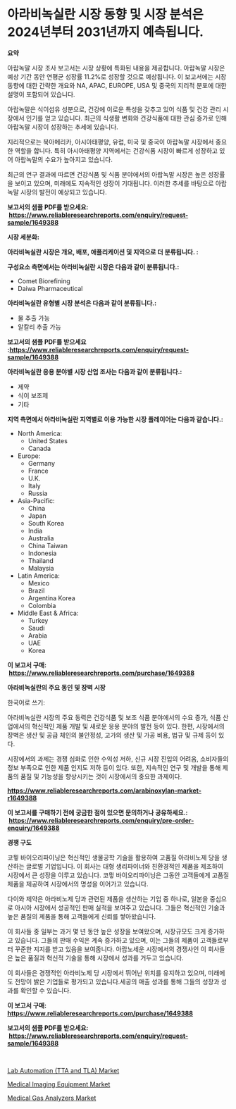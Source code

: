 <p><h1>아라비녹실란 시장 동향 및 시장 분석은 2024년부터 2031년까지 예측됩니다.</h1></p><p><strong>요약</strong></p>
<p><p>아랍녹말 시장 조사 보고서는 시장 상황에 특화된 내용을 제공합니다. 아랍녹말 시장은 예상 기간 동안 연평균 성장률 11.2%로 성장할 것으로 예상됩니다. 이 보고서에는 시장 동향에 대한 간략한 개요와 NA, APAC, EUROPE, USA 및 중국의 지리적 분포에 대한 설명이 포함되어 있습니다.</p><p>아랍녹말은 식이섬유 성분으로, 건강에 이로운 특성을 갖추고 있어 식품 및 건강 관리 시장에서 인기를 얻고 있습니다. 최근의 식생활 변화와 건강식품에 대한 관심 증가로 인해 아랍녹말 시장이 성장하는 추세에 있습니다.</p><p>지리적으로는 북아메리카, 아시아태평양, 유럽, 미국 및 중국이 아랍녹말 시장에서 중요한 역할을 합니다. 특히 아시아태평양 지역에서는 건강식품 시장이 빠르게 성장하고 있어 아랍녹말의 수요가 높아지고 있습니다.</p><p>최근의 연구 결과에 따르면 건강식품 및 식품 분야에서의 아랍녹말 시장은 높은 성장률을 보이고 있으며, 미래에도 지속적인 성장이 기대됩니다. 이러한 추세를 바탕으로 아랍녹말 시장의 발전이 예상되고 있습니다.</p></p>
<p><strong>보고서의 샘플 PDF를 받으세요: &nbsp;<a href="https://www.reliableresearchreports.com/enquiry/request-sample/1649388">https://www.reliableresearchreports.com/enquiry/request-sample/1649388</a></strong></p>
<p><strong>시장 세분화:</strong></p>
<p><strong> 아라비녹실란 시장은 개요, 배포, 애플리케이션 및 지역으로 더 분류됩니다. :</strong></p>
<p><strong>구성요소 측면에서는 아라비녹실란 시장은 다음과 같이 분류됩니다.:</strong></p>
<p><ul><li>Comet Biorefining</li><li>Daiwa Pharmaceutical</li></ul></p>
<p><strong> 아라비녹실란 유형별 시장 분석은 다음과 같이 분류됩니다.:</strong></p>
<p><ul><li>물 추출 가능</li><li>알칼리 추출 가능</li></ul></p>
<p><strong>보고서의 샘플 PDF를 받으세요 :<a href="https://www.reliableresearchreports.com/enquiry/request-sample/1649388">https://www.reliableresearchreports.com/enquiry/request-sample/1649388</a></strong></p>
<p><strong> 아라비녹실란 응용 분야별 시장 산업 조사는 다음과 같이 분류됩니다.:</strong></p>
<p><ul><li>제약</li><li>식이 보조제</li><li>기타</li></ul></p>
<p><strong>지역 측면에서 아라비녹실란 지역별로 이용 가능한 시장 플레이어는 다음과 같습니다.:</strong></p>
<p><ul>
    <li>
        North America:
        <ul>
            <li>United States</li>
            <li>Canada</li>
        </ul>
    </li>
    <li>
        Europe:
        <ul>
            <li>Germany</li>
            <li>France</li>
            <li>U.K.</li>
            <li>Italy</li>
            <li>Russia</li>
        </ul>
    </li>
    <li>
        Asia-Pacific:
        <ul>
            <li>China</li>
            <li>Japan</li>
            <li>South Korea</li>
            <li>India</li>
            <li>Australia</li>
            <li>China Taiwan</li>
            <li>Indonesia</li>
            <li>Thailand</li>
            <li>Malaysia</li>
        </ul>
    </li>
    <li>
        Latin America:
        <ul>
            <li>Mexico</li>
            <li>Brazil</li>
            <li>Argentina Korea</li>
            <li>Colombia</li>
        </ul>
    </li>
    <li>
        Middle East & Africa:
        <ul>
            <li>Turkey</li>
            <li>Saudi</li>
            <li>Arabia</li>
            <li>UAE</li>
            <li>Korea</li>
        </ul>
    </li>
    </ul></p>
<p><strong>이 보고서 구매: &nbsp;<a href="https://www.reliableresearchreports.com/purchase/1649388">https://www.reliableresearchreports.com/purchase/1649388</a></strong></p>
<p><strong>아라비녹실란의 주요 동인 및 장벽 시장</strong></p>
<p><p>한국어로 쓰기:</p><p>아라비녹실란 시장의 주요 동력은 건강식품 및 보조 식품 분야에서의 수요 증가, 식품 산업에서의 혁신적인 제품 개발 및 새로운 응용 분야의 발전 등이 있다. 한편, 시장에서의 장벽은 생산 및 공급 체인의 불안정성, 고가의 생산 및 가공 비용, 법규 및 규제 등이 있다.</p><p>시장에서의 과제는 경쟁 심화로 인한 수익성 저하, 신규 시장 진입의 어려움, 소비자들의 정보 부족으로 인한 제품 인지도 저하 등이 있다. 또한, 지속적인 연구 및 개발을 통해 제품의 품질 및 기능성을 향상시키는 것이 시장에서의 중요한 과제이다.</p></p>
<p><strong><a href="https://www.reliableresearchreports.com/arabinoxylan-market-r1649388">https://www.reliableresearchreports.com/arabinoxylan-market-r1649388</a></strong></p>
<p><strong>이 보고서를 구매하기 전에 궁금한 점이 있으면 문의하거나 공유하세요.: &nbsp;<a href="https://www.reliableresearchreports.com/enquiry/pre-order-enquiry/1649388">https://www.reliableresearchreports.com/enquiry/pre-order-enquiry/1649388</a></strong></p>
<p><strong>경쟁 구도</strong></p>
<p><p>코믷 바이오리파이닝은 혁신적인 생물공학 기술을 활용하여 고품질 아라비노제 당을 생산하는 글로벌 기업입니다. 이 회사는 대형 생리파이너와 친환경적인 제품을 제조하여 시장에서 큰 성장을 이루고 있습니다. 코믷 바이오리파이닝은 그동안 고객들에게 고품질 제품을 제공하여 시장에서의 명성을 이어가고 있습니다. </p><p>다이와 제약은 아라비노제 당과 관련된 제품을 생산하는 기업 중 하나로, 일본을 중심으로 아시아 시장에서 성공적인 판매 실적을 보여주고 있습니다. 그들은 혁신적인 기술과 높은 품질의 제품을 통해 고객들에게 신뢰를 쌓아왔습니다. </p><p>이 회사들 중 일부는 과거 몇 년 동안 높은 성장을 보여왔으며, 시장규모도 크게 증가하고 있습니다. 그들의 판매 수익은 계속 증가하고 있으며, 이는 그들의 제품이 고객들로부터 꾸준한 지지를 받고 있음을 보여줍니다. 아랍노세운 시장에서의 경쟁사인 이 회사들은 높은 품질과 혁신적 기술을 통해 시장에서 성과를 거두고 있습니다.</p><p>이 회사들은 경쟁적인 아라비노제 당 시장에서 뛰어난 위치를 유지하고 있으며, 미래에도 전망이 밝은 기업들로 평가되고 있습니다.세공의 매출 성과를 통해 그들의 성장과 성과를 확인할 수 있습니다.</p></p>
<p><strong>이 보고서 구매: &nbsp; <a href="https://www.reliableresearchreports.com/purchase/1649388">https://www.reliableresearchreports.com/purchase/1649388</a></strong></p>
<p><strong>보고서의 샘플 PDF를 받으세요: &nbsp;<a href="https://www.reliableresearchreports.com/enquiry/request-sample/1649388">https://www.reliableresearchreports.com/enquiry/request-sample/1649388</a></strong><strong></strong></p>
<p>&nbsp;</p>
<p><p><a href="https://fuschia-pecorino-a6d.notion.site/Lab-Automation-TTA-and-TLA-Market-Comprehensive-Assessment-by-Type-Application-and-Geography-87a18f8f630f455aaefd30093a970c98">Lab Automation (TTA and TLA) Market</a></p><p><a href="https://five-trouble-98a.notion.site/Medical-Imaging-Equipment-Market-Report-Reveals-the-Latest-Trends-And-Growth-Opportunities-of-this-M-94a2f492aa6a4050aa6a5c26815ec0a9">Medical Imaging Equipment Market</a></p><p><a href="https://ivy-potential-64b.notion.site/Medical-Gas-Analyzers-Market-Size-and-Market-Trends-Complete-Industry-Overview-2024-to-2031-f9944783ceb148c9973e303e8f37e190">Medical Gas Analyzers Market</a></p></p>